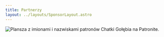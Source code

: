 ```yaml
---
title: Partnerzy
layout: ../layouts/SponsorLayout.astro
---
```


![Plansza z imionami i nazwiskami patronów Chatki Gołębia na Patronite.](/images/pages/partnerzy/patroni.jpg)
